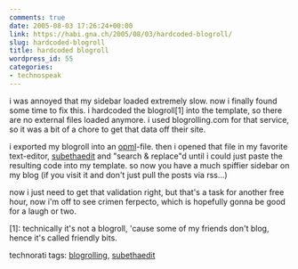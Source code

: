 ```yaml
---
comments: true
date: 2005-08-03 17:26:24+00:00
link: https://habi.gna.ch/2005/08/03/hardcoded-blogroll/
slug: hardcoded-blogroll
title: hardcoded blogroll
wordpress_id: 55
categories:
- technospeak
---
```



i was annoyed that my sidebar loaded extremely slow. now i finally found some time to fix this. i hardcoded the blogroll[1] into the template, so there are no external files loaded anymore. i used blogrolling.com for that service, so it was a bit of a chore to get that data off their site.
  
i exported my blogroll into an [opml](https://en.wikipedia.org/wiki/OPML)-file. then i opened that file in my favorite text-editor, [subethaedit](http://www.codingmonkeys.de/subethaedit/) and "search & replace"d until i could just paste the resulting code into my template. so now you have a much spiffier sidebar on my blog (if you visit it and don't just pull the posts via rss...)
  
now i just need to get that validation right, but that's a task for another free hour, now i'm off to see crimen ferpecto, which is hopefully gonna be good for a laugh or two.



[1]: technically it's not a blogroll, 'cause some of my friends don't blog, hence it's called friendly bits.





technorati tags: [blogrolling](http://technorati.com/tag/blogrolling), [subethaedit](http://technorati.com/tag/subethaedit)
